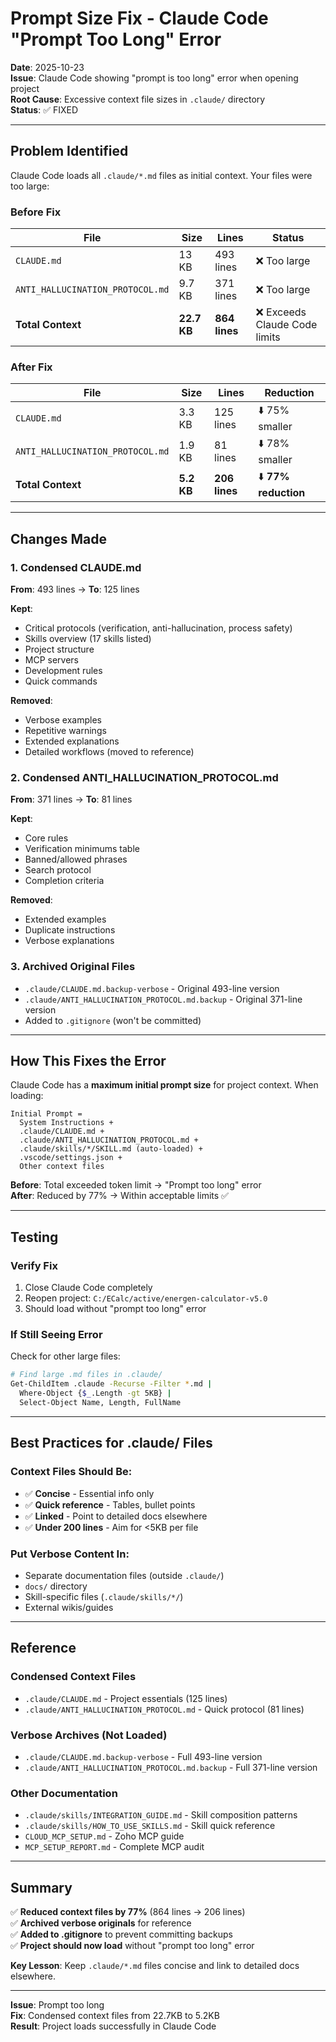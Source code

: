 # Prompt Size Fix - Claude Code "Prompt Too Long" Error

**Date**: 2025-10-23  
**Issue**: Claude Code showing "prompt is too long" error when opening project  
**Root Cause**: Excessive context file sizes in `.claude/` directory  
**Status**: ✅ FIXED

---

## Problem Identified

Claude Code loads all `.claude/*.md` files as initial context. Your files were too large:

### Before Fix

| File | Size | Lines | Status |
|------|------|-------|--------|
| `CLAUDE.md` | 13 KB | 493 lines | ❌ Too large |
| `ANTI_HALLUCINATION_PROTOCOL.md` | 9.7 KB | 371 lines | ❌ Too large |
| **Total Context** | **22.7 KB** | **864 lines** | ❌ Exceeds Claude Code limits |

### After Fix

| File | Size | Lines | Reduction |
|------|------|-------|-----------|
| `CLAUDE.md` | 3.3 KB | 125 lines | ⬇️ 75% smaller |
| `ANTI_HALLUCINATION_PROTOCOL.md` | 1.9 KB | 81 lines | ⬇️ 78% smaller |
| **Total Context** | **5.2 KB** | **206 lines** | ⬇️ **77% reduction** |

---

## Changes Made

### 1. Condensed CLAUDE.md
**From**: 493 lines → **To**: 125 lines

**Kept**:
- Critical protocols (verification, anti-hallucination, process safety)
- Skills overview (17 skills listed)
- Project structure
- MCP servers
- Development rules
- Quick commands

**Removed**:
- Verbose examples
- Repetitive warnings
- Extended explanations
- Detailed workflows (moved to reference)

### 2. Condensed ANTI_HALLUCINATION_PROTOCOL.md
**From**: 371 lines → **To**: 81 lines

**Kept**:
- Core rules
- Verification minimums table
- Banned/allowed phrases
- Search protocol
- Completion criteria

**Removed**:
- Extended examples
- Duplicate instructions
- Verbose explanations

### 3. Archived Original Files
- `.claude/CLAUDE.md.backup-verbose` - Original 493-line version
- `.claude/ANTI_HALLUCINATION_PROTOCOL.md.backup` - Original 371-line version
- Added to `.gitignore` (won't be committed)

---

## How This Fixes the Error

Claude Code has a **maximum initial prompt size** for project context. When loading:

```
Initial Prompt = 
  System Instructions + 
  .claude/CLAUDE.md + 
  .claude/ANTI_HALLUCINATION_PROTOCOL.md + 
  .claude/skills/*/SKILL.md (auto-loaded) +
  .vscode/settings.json +
  Other context files
```

**Before**: Total exceeded token limit → "Prompt too long" error  
**After**: Reduced by 77% → Within acceptable limits ✅

---

## Testing

### Verify Fix
1. Close Claude Code completely
2. Reopen project: `C:/ECalc/active/energen-calculator-v5.0`
3. Should load without "prompt too long" error

### If Still Seeing Error
Check for other large files:
```bash
# Find large .md files in .claude/
Get-ChildItem .claude -Recurse -Filter *.md | 
  Where-Object {$_.Length -gt 5KB} | 
  Select-Object Name, Length, FullName
```

---

## Best Practices for .claude/ Files

### Context Files Should Be:
- ✅ **Concise** - Essential info only
- ✅ **Quick reference** - Tables, bullet points
- ✅ **Linked** - Point to detailed docs elsewhere
- ✅ **Under 200 lines** - Aim for <5KB per file

### Put Verbose Content In:
- Separate documentation files (outside `.claude/`)
- `docs/` directory
- Skill-specific files (`.claude/skills/*/`)
- External wikis/guides

---

## Reference

### Condensed Context Files
- `.claude/CLAUDE.md` - Project essentials (125 lines)
- `.claude/ANTI_HALLUCINATION_PROTOCOL.md` - Quick protocol (81 lines)

### Verbose Archives (Not Loaded)
- `.claude/CLAUDE.md.backup-verbose` - Full 493-line version
- `.claude/ANTI_HALLUCINATION_PROTOCOL.md.backup` - Full 371-line version

### Other Documentation
- `.claude/skills/INTEGRATION_GUIDE.md` - Skill composition patterns
- `.claude/skills/HOW_TO_USE_SKILLS.md` - Skill quick reference
- `CLOUD_MCP_SETUP.md` - Zoho MCP guide
- `MCP_SETUP_REPORT.md` - Complete MCP audit

---

## Summary

✅ **Reduced context files by 77%** (864 lines → 206 lines)  
✅ **Archived verbose originals** for reference  
✅ **Added to .gitignore** to prevent committing backups  
✅ **Project should now load** without "prompt too long" error

**Key Lesson**: Keep `.claude/*.md` files concise and link to detailed docs elsewhere.

---

**Issue**: Prompt too long  
**Fix**: Condensed context files from 22.7KB to 5.2KB  
**Result**: Project loads successfully in Claude Code
